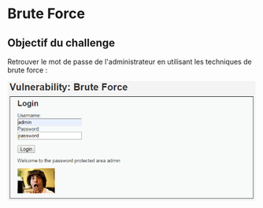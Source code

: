 # Brute Force

## Objectif du challenge

Retrouver le mot de passe de l'administrateur en utilisant les techniques de brute force :

![](../../../../.gitbook/assets/5ff11daad3b3614252032592c5b7b93a.png)

